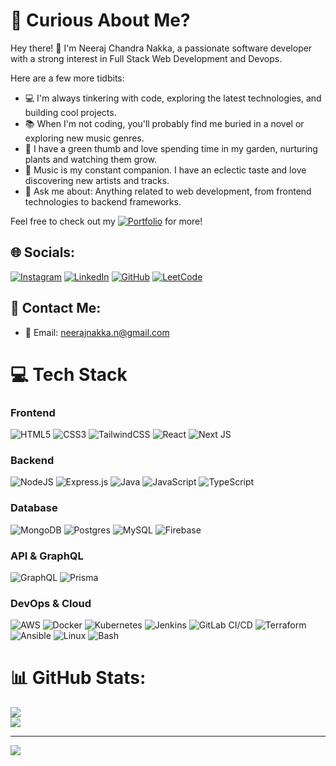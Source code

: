# 🤔 Curious About Me?

Hey there! 👋 I'm Neeraj Chandra Nakka, a passionate software developer with a strong interest in Full Stack Web Development and Devops.

Here are a few more tidbits:

- 💻 I'm always tinkering with code, exploring the latest technologies, and building cool projects.
- 📚 When I'm not coding, you'll probably find me buried in a novel or exploring new music genres.
- 🌱 I have a green thumb and love spending time in my garden, nurturing plants and watching them grow.
- 🎵 Music is my constant companion. I have an eclectic taste and love discovering new artists and tracks.
- 💬 Ask me about: Anything related to web development, from frontend technologies to backend frameworks.

Feel free to check out my  [![Portfolio](https://img.shields.io/badge/Portfolio-%23000000.svg?style=for-the-badge&logo=react&logoColor=%2361DAFB)](https://neerajnakka.onrender.com/) for more!


## 🌐 Socials:
[![Instagram](https://img.shields.io/badge/Instagram-%23E4405F.svg?logo=Instagram&logoColor=white)](https://instagram.com/neerajnakka) [![LinkedIn](https://img.shields.io/badge/LinkedIn-%230077B5.svg?logo=linkedin&logoColor=white)](https://linkedin.com/in/neerajchandran) [![GitHub](https://img.shields.io/badge/GitHub-%23121011.svg?logo=GitHub&logoColor=white)](https://github.com/neerajnakka)  [![LeetCode](https://img.shields.io/badge/LeetCode-%23000000.svg?style=for-the-badge&logo=LeetCode&logoColor=white)](https://leetcode.com/neerajnakka/)

## 📱 Contact Me:
- 📧 Email: neerajnakka.n@gmail.com

# 💻 Tech Stack

### Frontend
![HTML5](https://img.shields.io/badge/html5-%23E34F26.svg?style=for-the-badge&logo=html5&logoColor=white) 
![CSS3](https://img.shields.io/badge/css3-%231572B6.svg?style=for-the-badge&logo=css3&logoColor=white) 
![TailwindCSS](https://img.shields.io/badge/tailwindcss-%2338B2AC.svg?style=for-the-badge&logo=tailwind-css&logoColor=white) 
![React](https://img.shields.io/badge/react-%2320232a.svg?style=for-the-badge&logo=react&logoColor=%2361DAFB) 
![Next JS](https://img.shields.io/badge/Next-black?style=for-the-badge&logo=next.js&logoColor=white)

### Backend
![NodeJS](https://img.shields.io/badge/node.js-6DA55F?style=for-the-badge&logo=node.js&logoColor=white) 
![Express.js](https://img.shields.io/badge/express.js-%23404d59.svg?style=for-the-badge&logo=express&logoColor=%2361DAFB) 
![Java](https://img.shields.io/badge/java-%23ED8B00.svg?style=for-the-badge&logo=openjdk&logoColor=white) 
![JavaScript](https://img.shields.io/badge/javascript-%23323330.svg?style=for-the-badge&logo=javascript&logoColor=%23F7DF1E) 
![TypeScript](https://img.shields.io/badge/typescript-%23007ACC.svg?style=for-the-badge&logo=typescript&logoColor=white)

### Database
![MongoDB](https://img.shields.io/badge/MongoDB-%234ea94b.svg?style=for-the-badge&logo=mongodb&logoColor=white) 
![Postgres](https://img.shields.io/badge/postgres-%23316192.svg?style=for-the-badge&logo=postgresql&logoColor=white) 
![MySQL](https://img.shields.io/badge/mysql-%2300000f.svg?style=for-the-badge&logo=mysql&logoColor=white) 
![Firebase](https://img.shields.io/badge/firebase-%23039BE5.svg?style=for-the-badge&logo=firebase)

### API & GraphQL
![GraphQL](https://img.shields.io/badge/-GraphQL-E10098?style=for-the-badge&logo=graphql&logoColor=white) 
![Prisma](https://img.shields.io/badge/prisma-%23077092.svg?style=for-the-badge&logo=prisma&logoColor=white)

### DevOps & Cloud
![AWS](https://img.shields.io/badge/AWS-%23FF9900.svg?style=for-the-badge&logo=amazon-aws&logoColor=white) 
![Docker](https://img.shields.io/badge/docker-%230db7ed.svg?style=for-the-badge&logo=docker&logoColor=white) 
![Kubernetes](https://img.shields.io/badge/kubernetes-%23326CE5.svg?style=for-the-badge&logo=kubernetes&logoColor=white) 
![Jenkins](https://img.shields.io/badge/jenkins-%23D24939.svg?style=for-the-badge&logo=jenkins&logoColor=white) 
![GitLab CI/CD](https://img.shields.io/badge/GitLab%20CI/CD-FCA121?style=for-the-badge&logo=gitlab&logoColor=white) 
![Terraform](https://img.shields.io/badge/Terraform-%235835CC.svg?style=for-the-badge&logo=terraform&logoColor=white) 
![Ansible](https://img.shields.io/badge/Ansible-%23000000.svg?style=for-the-badge&logo=ansible&logoColor=white) 
![Linux](https://img.shields.io/badge/Linux-%23FCC624.svg?style=for-the-badge&logo=linux&logoColor=black) 
![Bash](https://img.shields.io/badge/Bash-%2304A5E5.svg?style=for-the-badge&logo=gnu-bash&logoColor=white)



# 📊 GitHub Stats:
![](https://github-readme-streak-stats.herokuapp.com/?user=neerajnakka&theme=blueberry&hide_border=false)<br/>
![](https://github-readme-stats.vercel.app/api/top-langs/?username=neerajnakka&theme=blueberry&hide_border=false&include_all_commits=true&count_private=true&layout=compact)

---
[![](https://visitcount.itsvg.in/api?id=neerajnakka&icon=2&color=1)](https://visitcount.itsvg.in)
